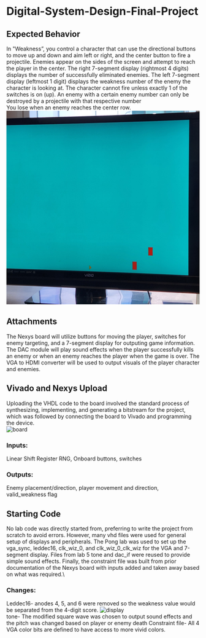 # Digital-System-Design-Final-Project
## Expected Behavior
In "Weakness”, you control a character that can use the directional buttons to move up and down and aim left or right, and the center button to fire a projectile. Enemies appear on the sides of the screen and attempt to reach the player in the center.
The right 7-segment display (rightmost 4 digits) displays the number of successfully eliminated enemies. The left 7-segment display (leftmost 1 digit) displays the weakness number of the enemy the character is looking at.
The character cannot fire unless exactly 1 of the switches is on (up). An enemy with a certain enemy number can only be destroyed by a projectile with that respective number  
You lose when an enemy reaches the center row.\
![](20250508_153933.jpg)
## Attachments
The Nexys board will utilize buttons for moving the player, switches for enemy targeting, and a 7-segment display for outputing game information.
The DAC module will play sound effects when the player successfully kills an enemy or when an enemy reaches the player when the game is over.
The VGA to HDMI converter will be used to output visuals of the player character and enemies.

## Vivado and Nexys Upload
Uploading the VHDL code to the board involved the standard process of synthesizing, implementing, and generating a bitstream for the project, which was followed by connecting the board to Vivado and programming the device.\
![board](20250508_154102.jpg)
### Inputs:
Linear Shift Register RNG, Onboard buttons, switches
### Outputs:
Enemy placement/direction, player movement and direction, valid_weakness flag
## Starting Code
No lab code was directly started from, preferring to write the project from scratch to avoid errors. However, many vhd files were used for general setup of displays and peripherals. The Pong lab was used to set up the vga_sync, leddec16, clk_wiz_0, and clk_wiz_0_clk_wiz for the VGA and 7-segment display. Files from lab 5 tone and dac_if were reused to provide simple sound effects. Finally, the constraint file was built from prior documentation of the Nexys board with inputs added and taken away based on what was required.\
### Changes:
Leddec16- anodes 4, 5, and 6 were removed so the weakness value would be separated from the 4-digit score.
![display](20250508_153923.jpg)\
tone- The modified square wave was chosen to output sound effects and the pitch was changed based on player or enemy death
Constraint file- All 4 VGA color bits are defined to have access to more vivid colors.
